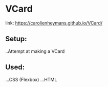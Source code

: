 # VCard
link: https://carolienheymans.github.io/VCard/
## Setup: 
..Attempt at making a VCard
## Used:
  ...CSS (Flexbox)
  ...HTML

